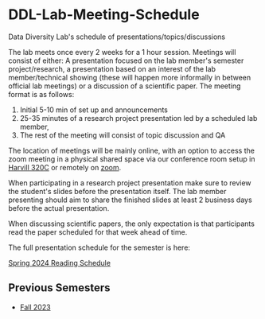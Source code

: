 # DDL-Lab-Meeting-Schedule

Data Diversity Lab's schedule of presentations/topics/discussions

The lab meets once every 2 weeks for a 1 hour session. Meetings will consist of either: A presentation focused on the lab member's semester project/research, a presentation based on an interest of the lab member/technical showing (these will happen more informally in between official lab meetings) or a discussion of a scientific paper. 
The meeting format is as follows: 
1. Initial 5-10 min of set up and announcements
2. 25-35 minutes of a research project presentation led by a scheduled lab member,
3. The rest of the meeting will consist of topic discussion and QA
   
The location of meetings will be mainly online, with an option to access the zoom meeting in a physical shared space via our conference room setup in [Harvill 320C](https://interactivefloorplans.arizona.edu/76/0320C) or remotely on [zoom](https://arizona.zoom.us/my/hecdaniel).

When participating in a research project presentation make sure to review the student's slides before the presentation itself. The lab member presenting should aim to share the finished slides at least 2 business days before the actual presentation.

When discussing scientific papers, the only expectation is that participants read the paper scheduled for that week ahead of time.

The full presentation schedule for the semester is here:

[Spring 2024 Reading Schedule](https://github.com/clulab/nlp-reading-group/wiki/Fall-2023-Reading-Schedule)

## Previous Semesters

* [Fall 2023]()

